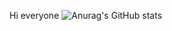 Hi everyone
![Anurag's GitHub stats](https://github-readme-stats.vercel.app/api?username=AParovyshnaya&theme=cobalt&show_icons=true)
